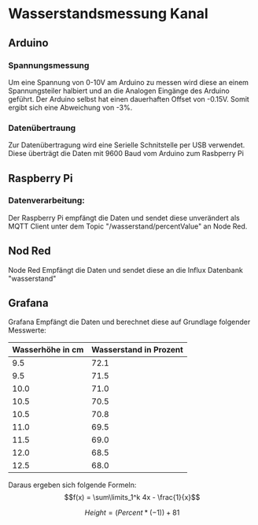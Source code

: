 # Wasserstandsmessung Kanal
## Arduino
### Spannungsmessung
Um eine Spannung von 0-10V am Arduino zu messen wird diese an einem Spannungsteiler halbiert und an die Analogen Eingänge des Arduino geführt. Der Arduino selbst hat einen dauerhaften Offset von -0.15V. Somit ergibt sich eine Abweichung von -3%. 

### Datenübertraung
Zur Datenübertragung wird eine Serielle Schnitstelle per USB verwendet. Diese überträgt die Daten mit 9600 Baud vom Arduino zum Rasbperry Pi

## Raspberry Pi
### Datenverarbeitung:
Der Raspberry Pi empfängt die Daten und sendet diese unverändert als MQTT Client unter dem Topic "/wasserstand/percentValue" an Node Red.

## Nod Red
Node Red Empfängt die Daten und sendet diese an die Influx Datenbank "wasserstand"

## Grafana 
Grafana Empfängt die Daten und berechnet diese auf Grundlage folgender Messwerte:


| Wasserhöhe in cm | Wasserstand in Prozent |
|------------------|------------------------|
| 9.5              | 72.1                   |
| 9.5              | 71.5                   |
| 10.0             | 71.0                   |
| 10.5             | 70.5                   |
| 10.5             | 70.8                   |
| 11.0             | 69.5                   |
| 11.5             | 69.0                   |
| 12.0             | 68.5                   |
| 12.5             | 68.0                   |

Daraus ergeben sich folgende Formeln:
$$f(x) = \sum\limits_1^k 4x - \frac{1}{x}$$

$$Height = (Percent * (-1)) + 81$$

